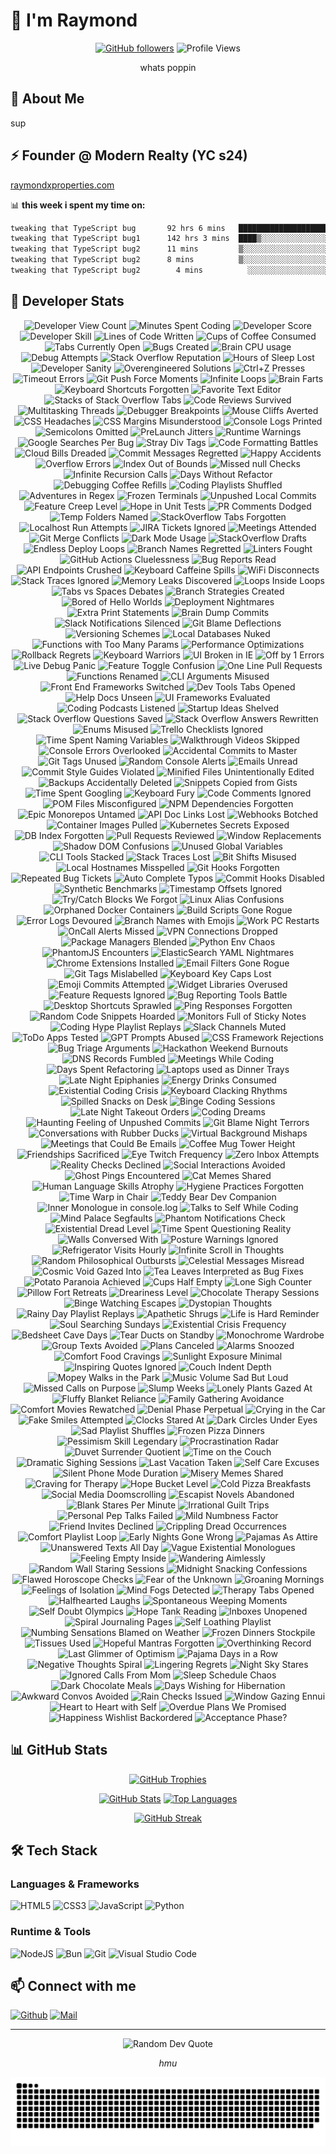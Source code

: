 # 👋 I'm Raymond

<div align="center">

[![GitHub followers](https://img.shields.io/github/followers/ryx2?style=social)](https://github.com/ryx2)
![Profile Views](https://komarev.com/ghpvc/?username=ryx2&color=blueviolet)

whats poppin

</div>

## 🚀 About Me

sup

## ⚡ Founder @ Modern Realty (YC s24)

<a href="raymondxproperties.com" target="_blank">raymondxproperties.com</a>

📊 **this week i spent my time on:**
<!--START_SECTION:waka-->

```txt
tweaking that TypeScript bug       92 hrs 6 mins   ████████████████████░░░░░   79.86 %
tweaking that TypeScript bug1      142 hrs 3 mins  ████▒░░░░░░░░░░░░░░░░░░░░   17.35 %
tweaking that TypeScript bug2      11 mins         ▒░░░░░░░░░░░░░░░░░░░░░░░░   01.23 %
tweaking that TypeScript bug2      8 mins          ▒░░░░░░░░░░░░░░░░░░░░░░░░   00.89 %
tweaking that TypeScript bug2        4 mins          ░░░░░░░░░░░░░░░░░░░░░░░░░   00.52 %
```

## 🌟 Developer Stats

<div align="center">

  <!-- Developer View Count -->
  <img src="https://img.shields.io/badge/Developer%20View%20Count-725302093577503%2B-cyan?style=for-the-badge" alt="Developer View Count" />
  <!-- Minutes Spent Coding -->
  <img src="https://img.shields.io/badge/Minutes%20Spent%20Coding-5725973257257923579-brightgreen?style=for-the-badge" alt="Minutes Spent Coding" />
  <!-- Developer Score -->
  <img src="https://img.shields.io/badge/Developer%20Score-OVER%209%2C000%21-red?style=for-the-badge" alt="Developer Score" />
  <!-- Developer Skill -->
  <img src="https://img.shields.io/badge/Developer%20Skill-Legendary-blueviolet?style=for-the-badge" alt="Developer Skill" />
<!-- Lines of Code Written -->
<img src="https://img.shields.io/badge/Lines%20of%20Code%20Written-1.2%20Billion-orange?style=for-the-badge" alt="Lines of Code Written" />

<!-- Cups of Coffee Consumed -->
<img src="https://img.shields.io/badge/Cups%20of%20Coffee%20Consumed-999%2B-brown?style=for-the-badge" alt="Cups of Coffee Consumed" />

<!-- Tabs Currently Open -->
<img src="https://img.shields.io/badge/Browser%20Tabs%20Open-42%2B-lightgrey?style=for-the-badge" alt="Tabs Currently Open" />

<!-- Bugs Created -->
<img src="https://img.shields.io/badge/Bugs%20Created-6%2C666%2B-9cf?style=for-the-badge" alt="Bugs Created" />

<!-- Brain CPU Usage -->
<img src="https://img.shields.io/badge/Brain%20CPU%20Usage-101%25-yellow?style=for-the-badge" alt="Brain CPU usage" />

<!-- Debug Attempts -->
<img src="https://img.shields.io/badge/Debug%20Attempts-987%2C654%2B-ff69b4?style=for-the-badge" alt="Debug Attempts" />

<!-- Stack Overflow Reputation -->
<img src="https://img.shields.io/badge/StackOverflow%20Reputation-Over%201%20Million-important?style=for-the-badge" alt="Stack Overflow Reputation" />

<!-- Hours of Sleep Lost -->
<img src="https://img.shields.io/badge/Hours%20of%20Sleep%20Lost-999%2B-critical?style=for-the-badge" alt="Hours of Sleep Lost" />

<!-- Developer Sanity -->
<img src="https://img.shields.io/badge/Developer%20Sanity-Caffeine%20Driven-green?style=for-the-badge" alt="Developer Sanity" />
<!-- 1 -->
<img src="https://img.shields.io/badge/Overengineered%20Solutions-1%2C234%2B-orange?style=for-the-badge" alt="Overengineered Solutions" />

<!-- 2 -->
<img src="https://img.shields.io/badge/Ctrl%2BZ%20Presses-9%2C999%2B-brightgreen?style=for-the-badge" alt="Ctrl+Z Presses" />

<!-- 3 -->
<img src="https://img.shields.io/badge/Timeout%20Errors-512%2B-red?style=for-the-badge" alt="Timeout Errors" />

<!-- 4 -->
<img src="https://img.shields.io/badge/Git%20Push%20Force%20Moments-404%2B-blueviolet?style=for-the-badge" alt="Git Push Force Moments" />

<!-- 5 -->
<img src="https://img.shields.io/badge/Infinite%20Loops%20Encountered-2%2C048%2B-yellow?style=for-the-badge" alt="Infinite Loops" />

<!-- 6 -->
<img src="https://img.shields.io/badge/Brain%20Farts-2%2C222-lightgrey?style=for-the-badge" alt="Brain Farts" />

<!-- 7 -->
<img src="https://img.shields.io/badge/Keyboard%20Shortcuts%20Forgotten-999%2B-ff69b4?style=for-the-badge" alt="Keyboard Shortcuts Forgotten" />

<!-- 8 -->
<img src="https://img.shields.io/badge/Favorite%20Text%20Editor-VS%20Code-blue?style=for-the-badge" alt="Favorite Text Editor" />

<!-- 9 -->
<img src="https://img.shields.io/badge/Stacks%20of%20Stack%20Overflow%20Tabs-50%2B-critical?style=for-the-badge" alt="Stacks of Stack Overflow Tabs" />

<!-- 10 -->
<img src="https://img.shields.io/badge/Code%20Reviews%20Survived-1337-brightgreen?style=for-the-badge" alt="Code Reviews Survived" />

<!-- 11 -->
<img src="https://img.shields.io/badge/Multitasking%20Threads-256%2B-blue?style=for-the-badge" alt="Multitasking Threads" />

<!-- 12 -->
<img src="https://img.shields.io/badge/Debugger%20Breakpoints-1%2C111%2B-orange?style=for-the-badge" alt="Debugger Breakpoints" />

<!-- 13 -->
<img src="https://img.shields.io/badge/Mouse%20Cliffs%20Averted-4%2B-blueviolet?style=for-the-badge" alt="Mouse Cliffs Averted" />

<!-- 14 -->
<img src="https://img.shields.io/badge/CSS%20Headaches-999%2B-red?style=for-the-badge" alt="CSS Headaches" />

<!-- 15 -->
<img src="https://img.shields.io/badge/CSS%20Margins%20Misunderstood-42-green?style=for-the-badge" alt="CSS Margins Misunderstood" />

<!-- 16 -->
<img src="https://img.shields.io/badge/Console.logs%20Printed-777%2C777%2B-9cf?style=for-the-badge" alt="Console Logs Printed" />

<!-- 17 -->
<img src="https://img.shields.io/badge/Semicolons%20Omitted-314159265-brightgreen?style=for-the-badge" alt="Semicolons Omitted" />

<!-- 18 -->
<img src="https://img.shields.io/badge/PreLaunch%20Jitters-100%25-orange?style=for-the-badge" alt="PreLaunch Jitters" />

<!-- 19 -->
<img src="https://img.shields.io/badge/Runtime%20Warnings-60%2B-yellow?style=for-the-badge" alt="Runtime Warnings" />

<!-- 20 -->
<img src="https://img.shields.io/badge/Google%20Searches%20Per%20Bug-10-brightgreen?style=for-the-badge" alt="Google Searches Per Bug" />

<!-- 21 -->
<img src="https://img.shields.io/badge/Stray%20Div%20Tags-8080%2B-lightgrey?style=for-the-badge" alt="Stray Div Tags" />

<!-- 22 -->
<img src="https://img.shields.io/badge/Code%20Formatting%20Battles-305%2B-ff69b4?style=for-the-badge" alt="Code Formatting Battles" />

<!-- 23 -->
<img src="https://img.shields.io/badge/Cloud%20Bills%20Dreaded-888%2B-red?style=for-the-badge" alt="Cloud Bills Dreaded" />

<!-- 24 -->
<img src="https://img.shields.io/badge/Commit%20Messages%20Regretted-13%2B-blueviolet?style=for-the-badge" alt="Commit Messages Regretted" />

<!-- 25 -->
<img src="https://img.shields.io/badge/Happy%20Accidents-101-green?style=for-the-badge" alt="Happy Accidents" />

<!-- 26 -->
<img src="https://img.shields.io/badge/OverflowErrors-5%2C432%2B-orange?style=for-the-badge" alt="Overflow Errors" />

<!-- 27 -->
<img src="https://img.shields.io/badge/Index%20Out%20of%20Bounds%20Encounters-321%2B-brightgreen?style=for-the-badge" alt="Index Out of Bounds" />

<!-- 28 -->
<img src="https://img.shields.io/badge/Missed%20null%20Checks-2%2C222-red?style=for-the-badge" alt="Missed null Checks" />

<!-- 29 -->
<img src="https://img.shields.io/badge/Infinite%20Recursion%20Calls-∞-yellow?style=for-the-badge" alt="Infinite Recursion Calls" />

<!-- 30 -->
<img src="https://img.shields.io/badge/Days%20Without%20Refactor-0-critical?style=for-the-badge" alt="Days Without Refactor" />

<!-- 31 -->
<img src="https://img.shields.io/badge/Debugging%20Coffee%20Refills-2023%2B-brown?style=for-the-badge" alt="Debugging Coffee Refills" />

<!-- 32 -->
<img src="https://img.shields.io/badge/Coding%20Playlists%20Shuffled-777%2B-blue?style=for-the-badge" alt="Coding Playlists Shuffled" />

<!-- 33 -->
<img src="https://img.shields.io/badge/Adventures%20in%20Regex-9001%2B-orange?style=for-the-badge" alt="Adventures in Regex" />

<!-- 34 -->
<img src="https://img.shields.io/badge/Frozen%20Terminals-5%2B-lightgrey?style=for-the-badge" alt="Frozen Terminals" />

<!-- 35 -->
<img src="https://img.shields.io/badge/Unpushed%20Local%20Commits-11-blueviolet?style=for-the-badge" alt="Unpushed Local Commits" />

<!-- 36 -->
<img src="https://img.shields.io/badge/Feature%20Creep%20Level-High-red?style=for-the-badge" alt="Feature Creep Level" />

<!-- 37 -->
<img src="https://img.shields.io/badge/Hope%20in%20Unit%20Tests-42%25-yellow?style=for-the-badge" alt="Hope in Unit Tests" />

<!-- 38 -->
<img src="https://img.shields.io/badge/PR%20Comments%20Dodged-13%2B-brightgreen?style=for-the-badge" alt="PR Comments Dodged" />

<!-- 39 -->
<img src="https://img.shields.io/badge/Temp%20Folders%20Named-XYZ-red?style=for-the-badge" alt="Temp Folders Named" />

<!-- 40 -->
<img src="https://img.shields.io/badge/StackOverflow%20Tabs%20Forgotten-55%2B-blue?style=for-the-badge" alt="StackOverflow Tabs Forgotten" />

<!-- 41 -->
<img src="https://img.shields.io/badge/Localhost%20Run%20Attempts-999%2B-orange?style=for-the-badge" alt="Localhost Run Attempts" />

<!-- 42 -->
<img src="https://img.shields.io/badge/JIRA%20Tickets%20Ignored-404%2B-ff69b4?style=for-the-badge" alt="JIRA Tickets Ignored" />

<!-- 43 -->
<img src="https://img.shields.io/badge/Meetings%20Attended-0%2B-critical?style=for-the-badge" alt="Meetings Attended" />

<!-- 44 -->
<img src="https://img.shields.io/badge/Git%20Merge%20Conflicts-17%2B-blueviolet?style=for-the-badge" alt="Git Merge Conflicts" />

<!-- 45 -->
<img src="https://img.shields.io/badge/Dark%20Mode%20Usage-100%25-success?style=for-the-badge" alt="Dark Mode Usage" />

<!-- 46 -->
<img src="https://img.shields.io/badge/StackOverflow%20Drafts-7-lightgrey?style=for-the-badge" alt="StackOverflow Drafts" />

<!-- 47 -->
<img src="https://img.shields.io/badge/Endless%20Deploy%20Loops-4%2B-orange?style=for-the-badge" alt="Endless Deploy Loops" />

<!-- 48 -->
<img src="https://img.shields.io/badge/Branch%20Names%20Regretted-9-red?style=for-the-badge" alt="Branch Names Regretted" />

<!-- 49 -->
<img src="https://img.shields.io/badge/Linters%20Fought-666-brightgreen?style=for-the-badge" alt="Linters Fought" />

<!-- 50 -->
<img src="https://img.shields.io/badge/GitHub%20Actions%20Cluelessness-512%2B-yellow?style=for-the-badge" alt="GitHub Actions Cluelessness" />

<!-- 51 -->
<img src="https://img.shields.io/badge/Bug%20Reports%20Read-999%2B-9cf?style=for-the-badge" alt="Bug Reports Read" />

<!-- 52 -->
<img src="https://img.shields.io/badge/API%20Endpoints%20Crushed-11%2B-blue?style=for-the-badge" alt="API Endpoints Crushed" />

<!-- 53 -->
<img src="https://img.shields.io/badge/Keyboard%20Caffeine%20Spills-3%2B-brown?style=for-the-badge" alt="Keyboard Caffeine Spills" />

<!-- 54 -->
<img src="https://img.shields.io/badge/WiFi%20Disconnects-72%2B-red?style=for-the-badge" alt="WiFi Disconnects" />

<!-- 55 -->
<img src="https://img.shields.io/badge/StackTraces%20Ignored-8%2C888%2B-blueviolet?style=for-the-badge" alt="Stack Traces Ignored" />

<!-- 56 -->
<img src="https://img.shields.io/badge/Memory%20Leaks%20Discovered-101-orange?style=for-the-badge" alt="Memory Leaks Discovered" />

<!-- 57 -->
<img src="https://img.shields.io/badge/Loops%20Inside%20Loops-9999%2B-yellow?style=for-the-badge" alt="Loops Inside Loops" />

<!-- 58 -->
<img src="https://img.shields.io/badge/Tabs%20vs.%20Spaces%20Debates-∞-ff69b4?style=for-the-badge" alt="Tabs vs Spaces Debates" />

<!-- 59 -->
<img src="https://img.shields.io/badge/Branch%20Strategies%20Created-12%2B-brightgreen?style=for-the-badge" alt="Branch Strategies Created" />

<!-- 60 -->
<img src="https://img.shields.io/badge/Bored%20of%20Hello%20Worlds-Yes-blueviolet?style=for-the-badge" alt="Bored of Hello Worlds" />

<!-- 61 -->
<img src="https://img.shields.io/badge/Deployment%20Nightmares-100%2B-red?style=for-the-badge" alt="Deployment Nightmares" />

<!-- 62 -->
<img src="https://img.shields.io/badge/Extra%20Print%20Statements%20Found-77%2B-orange?style=for-the-badge" alt="Extra Print Statements" />

<!-- 63 -->
<img src="https://img.shields.io/badge/Brain%20Dump%20Commits-Zer0-critical?style=for-the-badge" alt="Brain Dump Commits" />

<!-- 64 -->
<img src="https://img.shields.io/badge/Slack%20Notifications%20Silenced-300%2B-lightgrey?style=for-the-badge" alt="Slack Notifications Silenced" />

<!-- 65 -->
<img src="https://img.shields.io/badge/Git%20Blame%20Deflections-5%2B-brightgreen?style=for-the-badge" alt="Git Blame Deflections" />

<!-- 66 -->
<img src="https://img.shields.io/badge/Versioning%20Schemes-2%2C765-yellow?style=for-the-badge" alt="Versioning Schemes" />

<!-- 67 -->
<img src="https://img.shields.io/badge/Local%20Databases%20Nuked-4%2B-red?style=for-the-badge" alt="Local Databases Nuked" />

<!-- 68 -->
<img src="https://img.shields.io/badge/Functions%20with%20Too%20Many%20Params-302%2B-orange?style=for-the-badge" alt="Functions with Too Many Params" />

<!-- 69 -->
<img src="https://img.shields.io/badge/Performance%20Optimizations-00.01%25-blueviolet?style=for-the-badge" alt="Performance Optimizations" />

<!-- 70 -->
<img src="https://img.shields.io/badge/Rollback%20Regrets-47%2B-brown?style=for-the-badge" alt="Rollback Regrets" />

<!-- 71 -->
<img src="https://img.shields.io/badge/Keyboard%20Warriors-9999%2B-ff69b4?style=for-the-badge" alt="Keyboard Warriors" />

<!-- 72 -->
<img src="https://img.shields.io/badge/UI%20Broken%20in%20IE-Yes%20Always-critical?style=for-the-badge" alt="UI Broken in IE" />

<!-- 73 -->
<img src="https://img.shields.io/badge/Off%20By%201%20Errors-256%2B-yellow?style=for-the-badge" alt="Off by 1 Errors" />

<!-- 74 -->
<img src="https://img.shields.io/badge/Live%20Debug%20Panic-101%25-red?style=for-the-badge" alt="Live Debug Panic" />

<!-- 75 -->
<img src="https://img.shields.io/badge/Feature%20Toggle%20Confusion-88%2B-blue?style=for-the-badge" alt="Feature Toggle Confusion" />

<!-- 76 -->
<img src="https://img.shields.io/badge/One%20Line%20Pull%20Requests-33%2B-orange?style=for-the-badge" alt="One Line Pull Requests" />

<!-- 77 -->
<img src="https://img.shields.io/badge/Functions%20Renamed-13%2B-brightgreen?style=for-the-badge" alt="Functions Renamed" />

<!-- 78 -->
<img src="https://img.shields.io/badge/CLI%20Arguments%20Misused-4-red?style=for-the-badge" alt="CLI Arguments Misused" />

<!-- 79 -->
<img src="https://img.shields.io/badge/Front%20End%20Frameworks%20Switched-7%2B-blueviolet?style=for-the-badge" alt="Front End Frameworks Switched" />

<!-- 80 -->
<img src="https://img.shields.io/badge/Dev%20Tools%20Tabs%20Opened-560%2B-green?style=for-the-badge" alt="Dev Tools Tabs Opened" />

<!-- 81 -->
<img src="https://img.shields.io/badge/Help%20Docs%20Unseen-42%2B-lightgrey?style=for-the-badge" alt="Help Docs Unseen" />

<!-- 82 -->
<img src="https://img.shields.io/badge/UI%20Frameworks%20Evaluated-9%2B-brown?style=for-the-badge" alt="UI Frameworks Evaluated" />

<!-- 83 -->
<img src="https://img.shields.io/badge/Coding%20Podcasts%20Listened-123%2B-orange?style=for-the-badge" alt="Coding Podcasts Listened" />

<!-- 84 -->
<img src="https://img.shields.io/badge/Startup%20Ideas%20Shelved-99%2B-red?style=for-the-badge" alt="Startup Ideas Shelved" />

<!-- 85 -->
<img src="https://img.shields.io/badge/SO%20Questions%20Saved-256-brightgreen?style=for-the-badge" alt="Stack Overflow Questions Saved" />

<!-- 86 -->
<img src="https://img.shields.io/badge/SO%20Answers%20Rewritten-77%2B-blueviolet?style=for-the-badge" alt="Stack Overflow Answers Rewritten" />

<!-- 87 -->
<img src="https://img.shields.io/badge/Enums%20Misused-1234%2B-yellow?style=for-the-badge" alt="Enums Misused" />

<!-- 88 -->
<img src="https://img.shields.io/badge/Trello%20Checklists%20Ignored-555%2B-lightgrey?style=for-the-badge" alt="Trello Checklists Ignored" />

<!-- 89 -->
<img src="https://img.shields.io/badge/Time%20Spent%20Naming%20Variables-Too%20Much-critical?style=for-the-badge" alt="Time Spent Naming Variables" />

<!-- 90 -->
<img src="https://img.shields.io/badge/Walkthrough%20Videos%20Skipped-10%2B-ff69b4?style=for-the-badge" alt="Walkthrough Videos Skipped" />

<!-- 91 -->
<img src="https://img.shields.io/badge/Console%20Errors%20Overlooked-19%2B-orange?style=for-the-badge" alt="Console Errors Overlooked" />

<!-- 92 -->
<img src="https://img.shields.io/badge/Accidental%20Commits%20to%20Master-1%2B-red?style=for-the-badge" alt="Accidental Commits to Master" />

<!-- 93 -->
<img src="https://img.shields.io/badge/Git%20Tags%20Unused-73%2B-blueviolet?style=for-the-badge" alt="Git Tags Unused" />

<!-- 94 -->
<img src="https://img.shields.io/badge/Random%20Console%20Alerts-33%2B-brightgreen?style=for-the-badge" alt="Random Console Alerts" />

<!-- 95 -->
<img src="https://img.shields.io/badge/Emails%20Unread-10%2C001-yellow?style=for-the-badge" alt="Emails Unread" />

<!-- 96 -->
<img src="https://img.shields.io/badge/Commit%20Style%20Guides%20Violated-2%2C000%2B-orange?style=for-the-badge" alt="Commit Style Guides Violated" />

<!-- 97 -->
<img src="https://img.shields.io/badge/Minified%20Files%20Unintentionally%20Edited-4%2B-red?style=for-the-badge" alt="Minified Files Unintentionally Edited" />

<!-- 98 -->
<img src="https://img.shields.io/badge/Backups%20Accidentally%20Deleted-5%2B-blueviolet?style=for-the-badge" alt="Backups Accidentally Deleted" />

<!-- 99 -->
<img src="https://img.shields.io/badge/Snippets%20Copied%20from%20Random%20Gists-99%2B-green?style=for-the-badge" alt="Snippets Copied from Gists" />

<!-- 100 -->
<img src="https://img.shields.io/badge/Time%20Spent%20Googling-∞-lightgrey?style=for-the-badge" alt="Time Spent Googling" />
<!-- 1 -->
<img src="https://img.shields.io/badge/Keyboard%20Fury-999%2B-green?style=for-the-badge" alt="Keyboard Fury" />

<!-- 2 -->
<img src="https://img.shields.io/badge/Code%20Comments%20Ignored-777%2B-blueviolet?style=for-the-badge" alt="Code Comments Ignored" />

<!-- 3 -->
<img src="https://img.shields.io/badge/POM%20files%20misconfigured-13%2B-orange?style=for-the-badge" alt="POM Files Misconfigured" />

<!-- 4 -->
<img src="https://img.shields.io/badge/NPM%20Dependencies%20Forgotten-42%2B-yellow?style=for-the-badge" alt="NPM Dependencies Forgotten" />

<!-- 5 -->
<img src="https://img.shields.io/badge/Epic%20Monorepos%20Untamed-11%2B-red?style=for-the-badge" alt="Epic Monorepos Untamed" />

<!-- 6 -->
<img src="https://img.shields.io/badge/API%20Doc%20Links%20Lost-101%2B-lightgrey?style=for-the-badge" alt="API Doc Links Lost" />

<!-- 7 -->
<img src="https://img.shields.io/badge/Webhooks%20Botched-9%2B-ff69b4?style=for-the-badge" alt="Webhooks Botched" />

<!-- 8 -->
<img src="https://img.shields.io/badge/Container%20Images%20Pulled-7777%2B-blue?style=for-the-badge" alt="Container Images Pulled" />

<!-- 9 -->
<img src="https://img.shields.io/badge/Kubernetes%20Secrets%20Exposed-4%2B-orange?style=for-the-badge" alt="Kubernetes Secrets Exposed" />

<!-- 10 -->
<img src="https://img.shields.io/badge/DB%20Index%20Forgotten-1%2C000%2B-brightgreen?style=for-the-badge" alt="DB Index Forgotten" />

<!-- 11 -->
<img src="https://img.shields.io/badge/Pull%20Requests%20Reviewed-∞-blueviolet?style=for-the-badge" alt="Pull Requests Reviewed" />

<!-- 12 -->
<img src="https://img.shields.io/badge/Window%20Replacements%20from%20Thrown%20Laptops-2%2B-red?style=for-the-badge" alt="Window Replacements" />

<!-- 13 -->
<img src="https://img.shields.io/badge/Shadow%20DOM%20Confusions-55%2B-yellow?style=for-the-badge" alt="Shadow DOM Confusions" />

<!-- 14 -->
<img src="https://img.shields.io/badge/Unused%20Global%20Variables-999%2B-orange?style=for-the-badge" alt="Unused Global Variables" />

<!-- 15 -->
<img src="https://img.shields.io/badge/CLI%20Tools%20Stacked-108%2B-brightgreen?style=for-the-badge" alt="CLI Tools Stacked" />

<!-- 16 -->
<img src="https://img.shields.io/badge/Stack%20Traces%20Lost-2%2C142%2B-lightgrey?style=for-the-badge" alt="Stack Traces Lost" />

<!-- 17 -->
<img src="https://img.shields.io/badge/BIT%20shifts%20Misused-32%2B-brown?style=for-the-badge" alt="Bit Shifts Misused" />

<!-- 18 -->
<img src="https://img.shields.io/badge/Local%20Hostnames%20Misspelled-9%2B-ff69b4?style=for-the-badge" alt="Local Hostnames Misspelled" />

<!-- 19 -->
<img src="https://img.shields.io/badge/Git%20Hooks%20Forgotten-77%2B-blue?style=for-the-badge" alt="Git Hooks Forgotten" />

<!-- 20 -->
<img src="https://img.shields.io/badge/Repeated%20Bug%20Tickets-303%2B-red?style=for-the-badge" alt="Repeated Bug Tickets" />

<!-- 21 -->
<img src="https://img.shields.io/badge/Auto%20Complete%20Typos-6%2C666%2B-yellow?style=for-the-badge" alt="Auto Complete Typos" />

<!-- 22 -->
<img src="https://img.shields.io/badge/Commit%20Hooks%20Disabled-13%2B-orange?style=for-the-badge" alt="Commit Hooks Disabled" />

<!-- 23 -->
<img src="https://img.shields.io/badge/Synthetic%20Benchmarks-999%2B-brightgreen?style=for-the-badge" alt="Synthetic Benchmarks" />

<!-- 24 -->
<img src="https://img.shields.io/badge/Timestamp%20Offsets%20Ignored-11%2B-blueviolet?style=for-the-badge" alt="Timestamp Offsets Ignored" />

<!-- 25 -->
<img src="https://img.shields.io/badge/TryCatch%20Blocks%20We%20Forgot-404-red?style=for-the-badge" alt="Try/Catch Blocks We Forgot" />

<!-- 26 -->
<img src="https://img.shields.io/badge/Linux%20Alias%20Confusions-42%2B-orange?style=for-the-badge" alt="Linux Alias Confusions" />

<!-- 27 -->
<img src="https://img.shields.io/badge/Orphaned%20Docker%20Containers-99%2B-blueviolet?style=for-the-badge" alt="Orphaned Docker Containers" />

<!-- 28 -->
<img src="https://img.shields.io/badge/Build%20Scripts%20Gone%20Rogue-202%2B-green?style=for-the-badge" alt="Build Scripts Gone Rogue" />

<!-- 29 -->
<img src="https://img.shields.io/badge/Error%20Logs%20Devoured-1.9%20GB-orange?style=for-the-badge" alt="Error Logs Devoured" />

<!-- 30 -->
<img src="https://img.shields.io/badge/Branch%20Names%20with%20Emojis-7%2B-ff69b4?style=for-the-badge" alt="Branch Names with Emojis" />

<!-- 31 -->
<img src="https://img.shields.io/badge/Work%20PC%20Restarts-1%2C001-brightgreen?style=for-the-badge" alt="Work PC Restarts" />

<!-- 32 -->
<img src="https://img.shields.io/badge/OnCall%20Alerts%20Missed-2%2B-lightgrey?style=for-the-badge" alt="OnCall Alerts Missed" />

<!-- 33 -->
<img src="https://img.shields.io/badge/VPN%20Connections%20Dropped-55-red?style=for-the-badge" alt="VPN Connections Dropped" />

<!-- 34 -->
<img src="https://img.shields.io/badge/Package%20Managers%20Blended-3%2B-orange?style=for-the-badge" alt="Package Managers Blended" />

<!-- 35 -->
<img src="https://img.shields.io/badge/Python%20Env%20Chaos-12%2B-blueviolet?style=for-the-badge" alt="Python Env Chaos" />

<!-- 36 -->
<img src="https://img.shields.io/badge/PhantomJS%20Encounters-1%2B-yellow?style=for-the-badge" alt="PhantomJS Encounters" />

<!-- 37 -->
<img src="https://img.shields.io/badge/ElasticSearch%20YAML%20Nightmares-25%2B-lightgrey?style=for-the-badge" alt="ElasticSearch YAML Nightmares" />

<!-- 38 -->
<img src="https://img.shields.io/badge/Chrome%20Extensions%20Installed-88%2B-brightgreen?style=for-the-badge" alt="Chrome Extensions Installed" />

<!-- 39 -->
<img src="https://img.shields.io/badge/Email%20Filters%20Gone%20Rogue-9-red?style=for-the-badge" alt="Email Filters Gone Rogue" />

<!-- 40 -->
<img src="https://img.shields.io/badge/Git%20Tags%20Mislabelled-14%2B-orange?style=for-the-badge" alt="Git Tags Mislabelled" />

<!-- 41 -->
<img src="https://img.shields.io/badge/Keyboard%20Key%20Caps%20Lost-7%2B-blueviolet?style=for-the-badge" alt="Keyboard Key Caps Lost" />

<!-- 42 -->
<img src="https://img.shields.io/badge/Emoji%20Commits%20Attempted-99%2B-ff69b4?style=for-the-badge" alt="Emoji Commits Attempted" />

<!-- 43 -->
<img src="https://img.shields.io/badge/Widget%20Libraries%20Overused-6%2B-green?style=for-the-badge" alt="Widget Libraries Overused" />

<!-- 44 -->
<img src="https://img.shields.io/badge/Feature%20Requests%20Ignored-444%2B-yellow?style=for-the-badge" alt="Feature Requests Ignored" />

<!-- 45 -->
<img src="https://img.shields.io/badge/Bug%20Reporting%20Tools%20Battle-1%2B-red?style=for-the-badge" alt="Bug Reporting Tools Battle" />

<!-- 46 -->
<img src="https://img.shields.io/badge/Desktop%20Shortcuts%20Sprawled-80%2B-orange?style=for-the-badge" alt="Desktop Shortcuts Sprawled" />

<!-- 47 -->
<img src="https://img.shields.io/badge/Ping%20Responses%20Forgotten-37%2B-lightgrey?style=for-the-badge" alt="Ping Responses Forgotten" />

<!-- 48 -->
<img src="https://img.shields.io/badge/Random%20Code%20Snippets%20Hoarded-212%2B-brightgreen?style=for-the-badge" alt="Random Code Snippets Hoarded" />

<!-- 49 -->
<img src="https://img.shields.io/badge/Monitors%20Full%20of%20Sticky%20Notes-5%2B-blueviolet?style=for-the-badge" alt="Monitors Full of Sticky Notes" />

<!-- 50 -->
<img src="https://img.shields.io/badge/Coding%20Hype%20Playlist%20Replays-999%2B-ff69b4?style=for-the-badge" alt="Coding Hype Playlist Replays" />

<!-- 51 -->
<img src="https://img.shields.io/badge/Slack%20Channels%20Muted-22%2B-red?style=for-the-badge" alt="Slack Channels Muted" />

<!-- 52 -->
<img src="https://img.shields.io/badge/ToDo%20Apps%20Tested-14%2B-orange?style=for-the-badge" alt="ToDo Apps Tested" />

<!-- 53 -->
<img src="https://img.shields.io/badge/GPT%20Prompts%20Abused-2%2C222%2B-blueviolet?style=for-the-badge" alt="GPT Prompts Abused" />

<!-- 54 -->
<img src="https://img.shields.io/badge/CSS%20Framework%20Rejections-67%2B-green?style=for-the-badge" alt="CSS Framework Rejections" />

<!-- 55 -->
<img src="https://img.shields.io/badge/Bug%20Triage%20Arguments-777%2B-lightgrey?style=for-the-badge" alt="Bug Triage Arguments" />

<!-- 56 -->
<img src="https://img.shields.io/badge/Hackathon%20Weekend%20Burnouts-3%2B-red?style=for-the-badge" alt="Hackathon Weekend Burnouts" />

<!-- 57 -->
<img src="https://img.shields.io/badge/DNS%20Records%20Fumbled-44%2B-orange?style=for-the-badge" alt="DNS Records Fumbled" />

<!-- 58 -->
<img src="https://img.shields.io/badge/Meetings%20While%20Coding-100%2B-blue?style=for-the-badge" alt="Meetings While Coding" />

<!-- 59 -->
<img src="https://img.shields.io/badge/Days%20Spent%20Refactoring-666%2B-brightgreen?style=for-the-badge" alt="Days Spent Refactoring" />

<!-- 60 -->
<img src="https://img.shields.io/badge/Laptops%20used%20as%20Dinner%20Trays-4%2B-ff69b4?style=for-the-badge" alt="Laptops used as Dinner Trays" />

<!-- 61 -->
<img src="https://img.shields.io/badge/Late%20Night%20Epiphanies-42%2B-orange?style=for-the-badge" alt="Late Night Epiphanies" />

<!-- 62 -->
<img src="https://img.shields.io/badge/Energy%20Drinks%20Consumed-555%2B-red?style=for-the-badge" alt="Energy Drinks Consumed" />

<!-- 63 -->
<img src="https://img.shields.io/badge/Existential%20Coding%20Crisis-1%2C001%2B-blueviolet?style=for-the-badge" alt="Existential Coding Crisis" />

<!-- 64 -->
<img src="https://img.shields.io/badge/Keyboard%20Clacking%20Rhythms%20Mastered-9%2B-green?style=for-the-badge" alt="Keyboard Clacking Rhythms" />

<!-- 65 -->
<img src="https://img.shields.io/badge/Spilled%20Snacks%20on%20Desk-20%2B-lightgrey?style=for-the-badge" alt="Spilled Snacks on Desk" />

<!-- 66 -->
<img src="https://img.shields.io/badge/Binge%20Coding%20Sessions-333%2B-orange?style=for-the-badge" alt="Binge Coding Sessions" />

<!-- 67 -->
<img src="https://img.shields.io/badge/Late%20Night%20Takeout%20Orders-100%2B-brightgreen?style=for-the-badge" alt="Late Night Takeout Orders" />

<!-- 68 -->
<img src="https://img.shields.io/badge/Coding%20Dreams%20(aka%20Nightmares)-77%2B-yellow?style=for-the-badge" alt="Coding Dreams" />

<!-- 69 -->
<img src="https://img.shields.io/badge/Haunting%20Feeling%20of%20Unpushed%20Commits-42%2B-red?style=for-the-badge" alt="Haunting Feeling of Unpushed Commits" />

<!-- 70 -->
<img src="https://img.shields.io/badge/Git%20Blame%20Night%20Terrors-13%2B-blueviolet?style=for-the-badge" alt="Git Blame Night Terrors" />

<!-- 71 -->
<img src="https://img.shields.io/badge/Conversations%20with%20Rubber%20Ducks-5%2B-ff69b4?style=for-the-badge" alt="Conversations with Rubber Ducks" />

<!-- 72 -->
<img src="https://img.shields.io/badge/Virtual%20Background%20Mishaps-18%2B-green?style=for-the-badge" alt="Virtual Background Mishaps" />

<!-- 73 -->
<img src="https://img.shields.io/badge/Meetings%20that%20Could%20Be%20Emails-101%2B-lightgrey?style=for-the-badge" alt="Meetings that Could Be Emails" />

<!-- 74 -->
<img src="https://img.shields.io/badge/Coffee%20Mug%20Tower%20Height-5%20ft-blue?style=for-the-badge" alt="Coffee Mug Tower Height" />

<!-- 75 -->
<img src="https://img.shields.io/badge/Friendships%20Sacrificed%20to%20Deadlines-2%2B-red?style=for-the-badge" alt="Friendships Sacrificed" />

<!-- 76 -->
<img src="https://img.shields.io/badge/Eye%20Twitch%20Frequency-12%2Fhr-orange?style=for-the-badge" alt="Eye Twitch Frequency" />

<!-- 77 -->
<img src="https://img.shields.io/badge/Zero%20Inbox%20Attempts-Futile-yellow?style=for-the-badge" alt="Zero Inbox Attempts" />

<!-- 78 -->
<img src="https://img.shields.io/badge/Reality%20Checks%20Declined-666%2B-blueviolet?style=for-the-badge" alt="Reality Checks Declined" />

<!-- 79 -->
<img src="https://img.shields.io/badge/Social%20Interactions%20Avoided-999%2B-red?style=for-the-badge" alt="Social Interactions Avoided" />

<!-- 80 -->
<img src="https://img.shields.io/badge/Ghost%20Pings%20Encountered-37%2B-lightgrey?style=for-the-badge" alt="Ghost Pings Encountered" />

<!-- 81 -->
<img src="https://img.shields.io/badge/Cat%20Memes%20Shared-222%2B-ff69b4?style=for-the-badge" alt="Cat Memes Shared" />

<!-- 82 -->
<img src="https://img.shields.io/badge/Human%20Language%20Skills%20Atrophy-90%25-orange?style=for-the-badge" alt="Human Language Skills Atrophy" />

<!-- 83 -->
<img src="https://img.shields.io/badge/Hygiene%20Practices%20Forgotten-42%25-red?style=for-the-badge" alt="Hygiene Practices Forgotten" />

<!-- 84 -->
<img src="https://img.shields.io/badge/Time%20Warp%20in%20Chair-8%20hrs%20straight-blueviolet?style=for-the-badge" alt="Time Warp in Chair" />

<!-- 85 -->
<img src="https://img.shields.io/badge/Favorite%20Teddy%20Bear%20Dev%20Companion-1%2B-brightgreen?style=for-the-badge" alt="Teddy Bear Dev Companion" />

<!-- 86 -->
<img src="https://img.shields.io/badge/Inner%20Monologue%20in%20Console.log-100%25-lightgrey?style=for-the-badge" alt="Inner Monologue in console.log" />

<!-- 87 -->
<img src="https://img.shields.io/badge/Talks%20to%20Self%20While%20Coding-Yes-blue?style=for-the-badge" alt="Talks to Self While Coding" />

<!-- 88 -->
<img src="https://img.shields.io/badge/Mind%20Palace%20Segfaults-13%2B-orange?style=for-the-badge" alt="Mind Palace Segfaults" />

<!-- 89 -->
<img src="https://img.shields.io/badge/Phantom%20Notifications%20Check-999%2B-yellow?style=for-the-badge" alt="Phantom Notifications Check" />

<!-- 90 -->
<img src="https://img.shields.io/badge/Existential%20Dread%20Level-Over%209%2C000%21-red?style=for-the-badge" alt="Existential Dread Level" />

<!-- 91 -->
<img src="https://img.shields.io/badge/Time%20Spent%20Questioning%20Reality-77%25-blueviolet?style=for-the-badge" alt="Time Spent Questioning Reality" />

<!-- 92 -->
<img src="https://img.shields.io/badge/Walls%20Conversed%20With-3%2B-green?style=for-the-badge" alt="Walls Conversed With" />

<!-- 93 -->
<img src="https://img.shields.io/badge/Posture%20Warnings%20Ignored-88%2B-orange?style=for-the-badge" alt="Posture Warnings Ignored" />

<!-- 94 -->
<img src="https://img.shields.io/badge/Refrigerator%20Visits%20Hourly-9%2B-lightgrey?style=for-the-badge" alt="Refrigerator Visits Hourly" />

<!-- 95 -->
<img src="https://img.shields.io/badge/Infinite%20Scroll%20in%20Thoughts-∞-ff69b4?style=for-the-badge" alt="Infinite Scroll in Thoughts" />

<!-- 96 -->
<img src="https://img.shields.io/badge/Random%20Philosophical%20Outbursts-42%2B-blue?style=for-the-badge" alt="Random Philosophical Outbursts" />

<!-- 97 -->
<img src="https://img.shields.io/badge/Celestial%20Messages%20Misread-5%2B-red?style=for-the-badge" alt="Celestial Messages Misread" />

<!-- 98 -->
<img src="https://img.shields.io/badge/Cosmic%20Void%20Gazed%20Into-1%2B-orange?style=for-the-badge" alt="Cosmic Void Gazed Into" />

<!-- 99 -->
<img src="https://img.shields.io/badge/Tea%20Leaves%20Interpreted%20as%20Bug%20Fixes-13%2B-green?style=for-the-badge" alt="Tea Leaves Interpreted as Bug Fixes" />

<!-- 100 -->
<img src="https://img.shields.io/badge/Potato%20Paranoia%20Achieved-100%25-blueviolet?style=for-the-badge" alt="Potato Paranoia Achieved" />
<!-- 1 -->
<img src="https://img.shields.io/badge/Cups%20Half%20Empty-∞-blue?style=for-the-badge" alt="Cups Half Empty" />

<!-- 2 -->
<img src="https://img.shields.io/badge/Lone%20Sigh%20Counter-9999%2B-lightgrey?style=for-the-badge" alt="Lone Sigh Counter" />

<!-- 3 -->
<img src="https://img.shields.io/badge/Pillow%20Fort%20Retreats-7%2B-blueviolet?style=for-the-badge" alt="Pillow Fort Retreats" />

<!-- 4 -->
<img src="https://img.shields.io/badge/Dreariness%20Level-Over%209%2C000%21-red?style=for-the-badge" alt="Dreariness Level" />

<!-- 5 -->
<img src="https://img.shields.io/badge/Chocolate%20Therapy%20Sessions-42%2B-brown?style=for-the-badge" alt="Chocolate Therapy Sessions" />

<!-- 6 -->
<img src="https://img.shields.io/badge/Binge%20Watching%20Escapes-13%2B-yellow?style=for-the-badge" alt="Binge Watching Escapes" />

<!-- 7 -->
<img src="https://img.shields.io/badge/Dystopian%20Thoughts-666%2B-critical?style=for-the-badge" alt="Dystopian Thoughts" />

<!-- 8 -->
<img src="https://img.shields.io/badge/Rainy%20Day%20Playlist%20Replays-999%2B-blue?style=for-the-badge" alt="Rainy Day Playlist Replays" />

<!-- 9 -->
<img src="https://img.shields.io/badge/Apathetic%20Shrugs-1234%2B-lightgrey?style=for-the-badge" alt="Apathetic Shrugs" />

<!-- 10 -->
<img src="https://img.shields.io/badge/Reminder%3A%20Life%20is%20Hard-True-orange?style=for-the-badge" alt="Life is Hard Reminder" />

<!-- 11 -->
<img src="https://img.shields.io/badge/Soul%20Searching%20Sundays-∞-red?style=for-the-badge" alt="Soul Searching Sundays" />

<!-- 12 -->
<img src="https://img.shields.io/badge/Existential%20Crisis%20Frequency-100%25-critical?style=for-the-badge" alt="Existential Crisis Frequency" />

<!-- 13 -->
<img src="https://img.shields.io/badge/Bedsheet%20Cave%20Days-5%2B-blueviolet?style=for-the-badge" alt="Bedsheet Cave Days" />

<!-- 14 -->
<img src="https://img.shields.io/badge/Tear%20Ducts%20on%20Standby-999%2B-brightgreen?style=for-the-badge" alt="Tear Ducts on Standby" />

<!-- 15 -->
<img src="https://img.shields.io/badge/Monochrome%20Wardrobe-15%2B-grey?style=for-the-badge" alt="Monochrome Wardrobe" />

<!-- 16 -->
<img src="https://img.shields.io/badge/Group%20Texts%20Avoided-88%2B-orange?style=for-the-badge" alt="Group Texts Avoided" />

<!-- 17 -->
<img src="https://img.shields.io/badge/Number%20of%20Plans%20Canceled-13%2B-yellow?style=for-the-badge" alt="Plans Canceled" />

<!-- 18 -->
<img src="https://img.shields.io/badge/Alarms%20Snoozed-234%2B-blueviolet?style=for-the-badge" alt="Alarms Snoozed" />

<!-- 19 -->
<img src="https://img.shields.io/badge/Comfort%20Food%20Cravings-9999%2B-brown?style=for-the-badge" alt="Comfort Food Cravings" />

<!-- 20 -->
<img src="https://img.shields.io/badge/Sunlight%20Exposure-Minimal-lightgrey?style=for-the-badge" alt="Sunlight Exposure Minimal" />

<!-- 21 -->
<img src="https://img.shields.io/badge/Inspiring%20Quotes%20Ignored-101%2B-red?style=for-the-badge" alt="Inspiring Quotes Ignored" />

<!-- 22 -->
<img src="https://img.shields.io/badge/Couch%20Indent%20Depth-Deep-blue?style=for-the-badge" alt="Couch Indent Depth" />

<!-- 23 -->
<img src="https://img.shields.io/badge/Mopey%20Walks%20in%20the%20Park-12%2B-orange?style=for-the-badge" alt="Mopey Walks in the Park" />

<!-- 24 -->
<img src="https://img.shields.io/badge/Music%20Volume%20Level-Sad%20But%20Loud-yellow?style=for-the-badge" alt="Music Volume Sad But Loud" />

<!-- 25 -->
<img src="https://img.shields.io/badge/Missed%20Calls%20on%20Purpose-27%2B-blueviolet?style=for-the-badge" alt="Missed Calls on Purpose" />

<!-- 26 -->
<img src="https://img.shields.io/badge/Slump%20Weeks-8%2B-lightgrey?style=for-the-badge" alt="Slump Weeks" />

<!-- 27 -->
<img src="https://img.shields.io/badge/Lonely%20Plants%20Gazed%20At-5%2B-green?style=for-the-badge" alt="Lonely Plants Gazed At" />

<!-- 28 -->
<img src="https://img.shields.io/badge/Fluffy%20Blanket%20Reliance-99%2B-blue?style=for-the-badge" alt="Fluffy Blanket Reliance" />

<!-- 29 -->
<img src="https://img.shields.io/badge/Family%20Gathering%20Avoidance-42%2B-orange?style=for-the-badge" alt="Family Gathering Avoidance" />

<!-- 30 -->
<img src="https://img.shields.io/badge/Comfort%20Movies%20Rewatched-3%2C333%2B-ff69b4?style=for-the-badge" alt="Comfort Movies Rewatched" />

<!-- 31 -->
<img src="https://img.shields.io/badge/Denial%20Phase-Perpetual-yellow?style=for-the-badge" alt="Denial Phase Perpetual" />

<!-- 32 -->
<img src="https://img.shields.io/badge/Crying%20in%20the%20Car%20(Volume%20Up)-100%25-critical?style=for-the-badge" alt="Crying in the Car" />

<!-- 33 -->
<img src="https://img.shields.io/badge/Fake%20Smiles%20Attempted-1%2C001%2B-lightgrey?style=for-the-badge" alt="Fake Smiles Attempted" />

<!-- 34 -->
<img src="https://img.shields.io/badge/Clocks%20Stared%20At-∞-blueviolet?style=for-the-badge" alt="Clocks Stared At" />

<!-- 35 -->
<img src="https://img.shields.io/badge/Dark%20Circles%20Under%20Eyes-999%2B-brown?style=for-the-badge" alt="Dark Circles Under Eyes" />

<!-- 36 -->
<img src="https://img.shields.io/badge/Sad%20Playlist%20Shuffles-777%2B-orange?style=for-the-badge" alt="Sad Playlist Shuffles" />

<!-- 37 -->
<img src="https://img.shields.io/badge/Frozen%20Pizza%20Dinners-Over%209%2C000%21-red?style=for-the-badge" alt="Frozen Pizza Dinners" />

<!-- 38 -->
<img src="https://img.shields.io/badge/Pessimism%20Skill-Legendary-blue?style=for-the-badge" alt="Pessimism Skill Legendary" />

<!-- 39 -->
<img src="https://img.shields.io/badge/Procrastination%20Radar-Activated-yellow?style=for-the-badge" alt="Procrastination Radar" />

<!-- 40 -->
<img src="https://img.shields.io/badge/Duvet%20Surrender%20Quotient-100%25-lightgrey?style=for-the-badge" alt="Duvet Surrender Quotient" />

<!-- 41 -->
<img src="https://img.shields.io/badge/Time%20on%20the%20Couch-So%20Much-brightgreen?style=for-the-badge" alt="Time on the Couch" />

<!-- 42 -->
<img src="https://img.shields.io/badge/Dramatic%20Sighing%20Sessions-500%2B-blueviolet?style=for-the-badge" alt="Dramatic Sighing Sessions" />

<!-- 43 -->
<img src="https://img.shields.io/badge/Last%20Vacation%20Taken-Too%20Long%20Ago-orange?style=for-the-badge" alt="Last Vacation Taken" />

<!-- 44 -->
<img src="https://img.shields.io/badge/Self%20Care%20Excuses-25%2B-red?style=for-the-badge" alt="Self Care Excuses" />

<!-- 45 -->
<img src="https://img.shields.io/badge/Silent%20Phone%20Mode%20Duration-999%2B-blue?style=for-the-badge" alt="Silent Phone Mode Duration" />

<!-- 46 -->
<img src="https://img.shields.io/badge/Misery%20Memes%20Shared-14%2B-ff69b4?style=for-the-badge" alt="Misery Memes Shared" />

<!-- 47 -->
<img src="https://img.shields.io/badge/Craving%20for%20Therapy-101%25-yellow?style=for-the-badge" alt="Craving for Therapy" />

<!-- 48 -->
<img src="https://img.shields.io/badge/Hope%20Bucket%20Level-Maybe%3F-lightgrey?style=for-the-badge" alt="Hope Bucket Level" />

<!-- 49 -->
<img src="https://img.shields.io/badge/Cold%20Pizza%20Breakfasts-12%2B-brown?style=for-the-badge" alt="Cold Pizza Breakfasts" />

<!-- 50 -->
<img src="https://img.shields.io/badge/Social%20Media%20Doomscrolling-High-orange?style=for-the-badge" alt="Social Media Doomscrolling" />

<!-- 51 -->
<img src="https://img.shields.io/badge/Escapist%20Novels%20Abandoned-999%2B-blueviolet?style=for-the-badge" alt="Escapist Novels Abandoned" />

<!-- 52 -->
<img src="https://img.shields.io/badge/Blank%20Stares%20Per%20Minute-13%2B-lightgrey?style=for-the-badge" alt="Blank Stares Per Minute" />

<!-- 53 -->
<img src="https://img.shields.io/badge/Irrational%20Guilt%20Trips-6%2C666%2B-red?style=for-the-badge" alt="Irrational Guilt Trips" />

<!-- 54 -->
<img src="https://img.shields.io/badge/Personal%20Pep%20Talks%20Failed-57%2B-yellow?style=for-the-badge" alt="Personal Pep Talks Failed" />

<!-- 55 -->
<img src="https://img.shields.io/badge/Mild%20Numbness%20Factor-Over%209%2C000%21-brightgreen?style=for-the-badge" alt="Mild Numbness Factor" />

<!-- 56 -->
<img src="https://img.shields.io/badge/Friend%20Invites%20Declined-21%2B-orange?style=for-the-badge" alt="Friend Invites Declined" />

<!-- 57 -->
<img src="https://img.shields.io/badge/Crippling%20Dread%20Occurrences-∞-red?style=for-the-badge" alt="Crippling Dread Occurrences" />

<!-- 58 -->
<img src="https://img.shields.io/badge/Comfort%20Playlist%20Track%20Loop-1%20Song-blueviolet?style=for-the-badge" alt="Comfort Playlist Loop" />

<!-- 59 -->
<img src="https://img.shields.io/badge/Early%20Nights%20Gone%20Wrong-12%2B-lightgrey?style=for-the-badge" alt="Early Nights Gone Wrong" />

<!-- 60 -->
<img src="https://img.shields.io/badge/Pajamas%20As%20Attire-999%2B-pink?style=for-the-badge" alt="Pajamas As Attire" />

<!-- 61 -->
<img src="https://img.shields.io/badge/Unanswered%20Texts%20All%20Day-9%2B-yellow?style=for-the-badge" alt="Unanswered Texts All Day" />

<!-- 62 -->
<img src="https://img.shields.io/badge/Vague%20Existential%20Monologues-14%2B-orange?style=for-the-badge" alt="Vague Existential Monologues" />

<!-- 63 -->
<img src="https://img.shields.io/badge/Feeling%20Empty%20Inside-100%25-critical?style=for-the-badge" alt="Feeling Empty Inside" />

<!-- 64 -->
<img src="https://img.shields.io/badge/Wandering%20Aimlessly-7%2B-blue?style=for-the-badge" alt="Wandering Aimlessly" />

<!-- 65 -->
<img src="https://img.shields.io/badge/Random%20Wall%20Staring%20Sessions-30%2B-lightgrey?style=for-the-badge" alt="Random Wall Staring Sessions" />

<!-- 66 -->
<img src="https://img.shields.io/badge/Midnight%20Snacking%20Confessions-999%2B-brown?style=for-the-badge" alt="Midnight Snacking Confessions" />

<!-- 67 -->
<img src="https://img.shields.io/badge/Flawed%20Horoscope%20Checks-True%20Belief-red?style=for-the-badge" alt="Flawed Horoscope Checks" />

<!-- 68 -->
<img src="https://img.shields.io/badge/Fear%20of%20the%20Unknown-90%25-yellow?style=for-the-badge" alt="Fear of the Unknown" />

<!-- 69 -->
<img src="https://img.shields.io/badge/Groaning%20Mornings-100%2B-blueviolet?style=for-the-badge" alt="Groaning Mornings" />

<!-- 70 -->
<img src="https://img.shields.io/badge/Feelings%20of%20Isolation-11%2B-lightgrey?style=for-the-badge" alt="Feelings of Isolation" />

<!-- 71 -->
<img src="https://img.shields.io/badge/Mind%20Fogs%20Detected-999%2B-orange?style=for-the-badge" alt="Mind Fogs Detected" />

<!-- 72 -->
<img src="https://img.shields.io/badge/Therapy%20Tabs%20Opened-4%2B-blue?style=for-the-badge" alt="Therapy Tabs Opened" />

<!-- 73 -->
<img src="https://img.shields.io/badge/Halfhearted%20Laughs%20Heard-2%2B-ff69b4?style=for-the-badge" alt="Halfhearted Laughs" />

<!-- 74 -->
<img src="https://img.shields.io/badge/Spontaneous%20Weeping%20Moments-8%2B-red?style=for-the-badge" alt="Spontaneous Weeping Moments" />

<!-- 75 -->
<img src="https://img.shields.io/badge/Self%20Doubt%20Olympics-Gold%20Medalist-orange?style=for-the-badge" alt="Self Doubt Olympics" />

<!-- 76 -->
<img src="https://img.shields.io/badge/Hope%20Tank%20Reading-E%20(Empty)-lightgrey?style=for-the-badge" alt="Hope Tank Reading" />

<!-- 77 -->
<img src="https://img.shields.io/badge/Inboxes%20Unopened-77%2B-yellow?style=for-the-badge" alt="Inboxes Unopened" />

<!-- 78 -->
<img src="https://img.shields.io/badge/Spiral%20Journaling%20Pages-999%2B-blueviolet?style=for-the-badge" alt="Spiral Journaling Pages" />

<!-- 79 -->
<img src="https://img.shields.io/badge/Self%20Loathing%20Playlist-13%2B-brown?style=for-the-badge" alt="Self Loathing Playlist" />

<!-- 80 -->
<img src="https://img.shields.io/badge/Numbing%20Sensations%20Blamed%20on%20Weather-Yes-orange?style=for-the-badge" alt="Numbing Sensations Blamed on Weather" />

<!-- 81 -->
<img src="https://img.shields.io/badge/Frozen%20Dinners%20Stockpile-9%2B-blue?style=for-the-badge" alt="Frozen Dinners Stockpile" />

<!-- 82 -->
<img src="https://img.shields.io/badge/Tissues%20Used-2%2C222%2B-lightgrey?style=for-the-badge" alt="Tissues Used" />

<!-- 83 -->
<img src="https://img.shields.io/badge/Hopeful%20Mantras%20Forgotten-42%2B-red?style=for-the-badge" alt="Hopeful Mantras Forgotten" />

<!-- 84 -->
<img src="https://img.shields.io/badge/Overthinking%20Record-314159265-green?style=for-the-badge" alt="Overthinking Record" />

<!-- 85 -->
<img src="https://img.shields.io/badge/Last%20Glimmer%20of%20Optimism-Flickering-brightgreen?style=for-the-badge" alt="Last Glimmer of Optimism" />

<!-- 86 -->
<img src="https://img.shields.io/badge/Pajama%20Days%20in%20a%20Row-100%2B-blueviolet?style=for-the-badge" alt="Pajama Days in a Row" />

<!-- 87 -->
<img src="https://img.shields.io/badge/Negative%20Thoughts%20Spiral-999%2B-orange?style=for-the-badge" alt="Negative Thoughts Spiral" />

<!-- 88 -->
<img src="https://img.shields.io/badge/Lingering%20Regrets-5%2B-lightgrey?style=for-the-badge" alt="Lingering Regrets" />

<!-- 89 -->
<img src="https://img.shields.io/badge/Night%20Sky%20Stares%20of%20Despair-∞-blue?style=for-the-badge" alt="Night Sky Stares" />

<!-- 90 -->
<img src="https://img.shields.io/badge/Ignored%20Calls%20From%20Mom-12%2B-ff69b4?style=for-the-badge" alt="Ignored Calls From Mom" />

<!-- 91 -->
<img src="https://img.shields.io/badge/Sleep%20Schedule%20Chaos-Complete-red?style=for-the-badge" alt="Sleep Schedule Chaos" />

<!-- 92 -->
<img src="https://img.shields.io/badge/Dark%20Chocolate%20Meals-4%2B-brown?style=for-the-badge" alt="Dark Chocolate Meals" />

<!-- 93 -->
<img src="https://img.shields.io/badge/Days%20Wishing%20for%20Hibernation-99%2B-yellow?style=for-the-badge" alt="Days Wishing for Hibernation" />

<!-- 94 -->
<img src="https://img.shields.io/badge/Awkward%20Convos%20Avoided-999%2B-orange?style=for-the-badge" alt="Awkward Convos Avoided" />

<!-- 95 -->
<img src="https://img.shields.io/badge/Rain%20Checks%20Issued-5%2B-blueviolet?style=for-the-badge" alt="Rain Checks Issued" />

<!-- 96 -->
<img src="https://img.shields.io/badge/Window%20Gazing%20Ennui-24%2B-brightgreen?style=for-the-badge" alt="Window Gazing Ennui" />

<!-- 97 -->
<img src="https://img.shields.io/badge/Heart%20to%20Heart%20Talks%20(With%20Self)-Ten%20Too%20Many-lightgrey?style=for-the-badge" alt="Heart to Heart with Self" />

<!-- 98 -->
<img src="https://img.shields.io/badge/Overdue%20Plans%20We%20Promised-1%2C000%2B-red?style=for-the-badge" alt="Overdue Plans We Promised" />

<!-- 99 -->
<img src="https://img.shields.io/badge/Happiness%20Wishlist%20(Backordered)-Indefinite-orange?style=for-the-badge" alt="Happiness Wishlist Backordered" />

<!-- 100 -->
<img src="https://img.shields.io/badge/Acceptance%20Phase%3F-Loading...-blueviolet?style=for-the-badge" alt="Acceptance Phase?" />

</div>

## 📊 GitHub Stats

<div align="center">

[![GitHub Trophies](https://github-profile-trophy.vercel.app/?username=ryx2&theme=radical&no-frame=false&no-bg=true&margin-w=4&column=-1)](https://github.com/ryx2)

<p align="center">
  
[![GitHub Stats](https://github-readme-stats.vercel.app/api?username=ryx2&show_icons=true&theme=radical&count_private=true&hide_border=true&bg_color=0D1117)](https://github.com/ryx2)
[![Top Languages](https://github-readme-stats.vercel.app/api/top-langs/?username=ryx2&layout=compact&theme=radical&hide_border=true&bg_color=0D1117)](https://github.com/ryx2)

</p>

<p align="center">
  
[![GitHub Streak](https://streak-stats.demolab.com/?user=ryx2)](https://git.io/streak-stats)

</p>

</div>

## 🛠️ Tech Stack

### Languages & Frameworks

![HTML5](https://img.shields.io/badge/html5-%23E34F26.svg?style=for-the-badge&logo=html5&logoColor=white)
![CSS3](https://img.shields.io/badge/css3-%231572B6.svg?style=for-the-badge&logo=css3&logoColor=white)
![JavaScript](https://img.shields.io/badge/javascript-%23323330.svg?style=for-the-badge&logo=javascript&logoColor=%23F7DF1E)
![Python](https://img.shields.io/badge/python-%2314354C.svg?style=for-the-badge&logo=python&logoColor=white)

### Runtime & Tools

![NodeJS](https://img.shields.io/badge/node.js-6DA55F?style=for-the-badge&logo=node.js&logoColor=white)
![Bun](https://img.shields.io/badge/Bun-black?style=for-the-badge&logo=bun&logoColor=white)
![Git](https://img.shields.io/badge/git-%23F05033.svg?style=for-the-badge&logo=git&logoColor=white)
![Visual Studio Code](https://img.shields.io/badge/VS%20Code-0078d7.svg?style=for-the-badge&logo=visual-studio-code&logoColor=white)

## 📫 Connect with me

<p align="left">
<a href="https://github.com/ryx2" target="_blank"><img alt="Github" src="https://img.shields.io/badge/GitHub-%2312100E.svg?&style=for-the-badge&logo=Github&logoColor=white" /></a>
<a href="mailto:greenfish6@gmail.com" target="_blank"><img alt="Mail" src="https://img.shields.io/badge/Mail-D14836?style=for-the-badge&logo=gmail&logoColor=white" /></a>
</p>

---

<div align="center">

<img src="https://quotes-github-readme.vercel.app/api?type=horizontal&theme=radical" alt="Random Dev Quote"/>

_hmu_

<img src="https://raw.githubusercontent.com/Platane/snk/output/github-contribution-grid-snake.svg" alt="Snake animation" />

</div>
